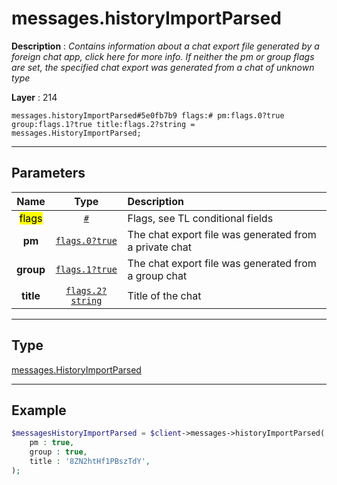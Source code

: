 # messages.historyImportParsed

**Description** : *Contains information about a chat export file generated by a foreign chat app, click here for more info\.
If neither the pm or group flags are set, the specified chat export was generated from a chat of unknown type*

**Layer** : 214

```tl
messages.historyImportParsed#5e0fb7b9 flags:# pm:flags.0?true group:flags.1?true title:flags.2?string = messages.HistoryImportParsed;
```

---

## Parameters

| Name | Type | Description |
| :---: | :---: | :--- |
| <mark>flags</mark> | [`#`](type/#) | Flags, see TL conditional fields |
| **pm** | [`flags.0?true`](type/true) | The chat export file was generated from a private chat |
| **group** | [`flags.1?true`](type/true) | The chat export file was generated from a group chat |
| **title** | [`flags.2?string`](type/string) | Title of the chat |

---

## Type

[messages.HistoryImportParsed](type/messages.HistoryImportParsed)

---

## Example

```php
$messagesHistoryImportParsed = $client->messages->historyImportParsed(
	pm : true,
	group : true,
	title : '8ZN2htHf1PBszTdY',
);
```